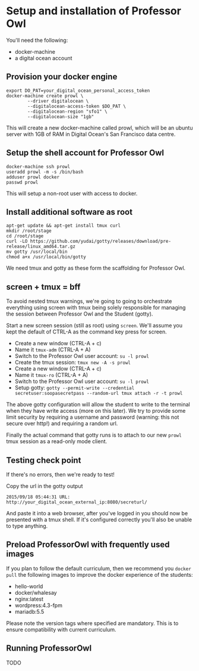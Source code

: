 # Setup and installation of Professor Owl

You'll need the following:
- docker-machine
- a digital ocean account

## Provision your docker engine

    export DO_PAT=your_digital_ocean_personal_access_token
    docker-machine create prowl \
            --driver digitalocean \
            --digitalocean-access-token $DO_PAT \
            --digitalocean-region "sfo1" \
            --digitalocean-size "1gb"

This will create a new docker-machine called prowl, which will be an ubuntu 
server with 1GB of RAM in Digital Ocean's San Francisco data centre.

## Setup the shell account for Professor Owl

    docker-machine ssh prowl
    useradd prowl -m -s /bin/bash
    adduser prowl docker
    passwd prowl

This will setup a non-root user with access to docker.

## Install additional software as root

    apt-get update && apt-get install tmux curl
    mkdir /root/stage
    cd /root/stage
    curl -LO https://github.com/yudai/gotty/releases/download/pre-release/linux_amd64.tar.gz
    mv gotty /usr/local/bin
    chmod a+x /usr/local/bin/gotty

We need tmux and gotty as these form the scaffolding for Professor Owl.

## screen + tmux = bff

To avoid nested tmux warnings, we're going to going to orchestrate everything
using screen with tmux being solely responsible for managing the session
between Professor Owl and the Student (gotty).

Start a new screen session (still as root) using `screen`. We'll assume you
kept the default of CTRL-A as the command key press for screen.

- Create a new window (CTRL-A + c)
- Name it `tmux-adm` (CTRL-A + A)
- Switch to the Professor Owl user account: `su -l prowl`
- Create the tmux session: `tmux new -A -s prowl`
- Create a new window (CTRL-A + c)
- Name it `tmux-ro` (CTRL-A + A)
- Switch to the Professor Owl user account: `su -l prowl`
- Setup gotty: `gotty --permit-write --credential secretuser:soopasecretpass --random-url tmux attach -r -t prowl`

The above gotty configuration will allow the student to write to the terminal
when they have write access (more on this later). We try to provide some limit
security by requiring a username and password (warning: this not secure 
over http!) and requiring a random url.

Finally the actual command that gotty runs is to attach to our new `prowl`
tmux session as a read-only mode client.

## Testing check point

If there's no errors, then we're ready to test!

Copy the url in the gotty output

    2015/09/18 05:44:31 URL: http://your_digital_ocean_external_ip:8080/secreturl/

And paste it into a web browser, after you've logged in you should now be 
presented with a tmux shell. If it's configured correctly you'll also be 
unable to type anything.

## Preload ProfessorOwl with frequently used images

If you plan to follow the default curriculum, then we recommend you 
`docker pull` the following images to improve the docker experience of the 
students:

- hello-world
- docker/whalesay
- nginx:latest
- wordpress:4.3-fpm
- mariadb:5.5

Please note the version tags where specified are mandatory. This is to ensure
compatibility with current curriculum.

## Running ProfessorOwl

TODO

